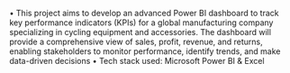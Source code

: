 •	This project aims to develop an advanced Power BI dashboard to track key performance indicators (KPIs) for a global manufacturing company specializing in cycling equipment and accessories. The dashboard will provide a comprehensive view of sales, profit, revenue, and returns, enabling stakeholders to monitor performance, identify trends, and make data-driven decisions
•	Tech stack used: Microsoft Power BI & Excel
